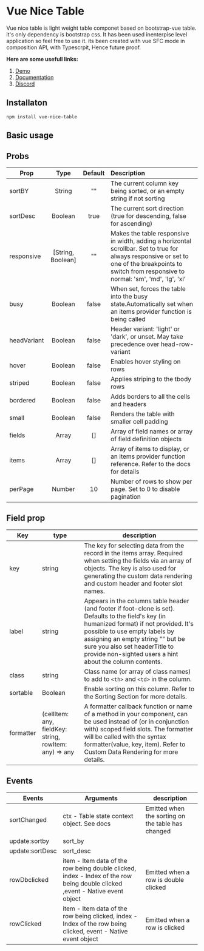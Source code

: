 # Vue Nice Table

Vue nice table is light weight table componet based on bootstrap-vue table. it's only dependency is bootstrap css. It has been used inenterpise level application so feel free to use it. its been created with vue SFC mode in composition API, with Typescrpit, Hence future proof. 


**Here are some usefull links:**

1. [Demo](#)
2. [Documentation](#)
3. [Discord](#)


## Installaton

`npm install vue-nice-table`


## Basic usage


## Probs

|    Prop    |    Type    |    Default    |    Description    |       
|------------|:----------:|:-------------:|:------------------|
|    sortBY     |    String     |    ""       |   The current column key being sorted, or an empty string if not sorting     |       
|    sortDesc   |    Boolean    |   true      |   The current sort direction (true for descending, false for ascending)    |       
|    responsive |[String, Boolean]|   ""      |   Makes the table responsive in width, adding a horizontal scrollbar. Set to true for always responsive or set to one of the breakpoints to switch from responsive to normal: 'sm', 'md', 'lg', 'xl'    |       
|    busy       |    Boolean    |    false    | When set, forces the table into the busy state.Automatically set when an items provider function is being called      |       
|    headVariant|    Boolean    |    false    |Header variant: 'light' or 'dark', or unset. May take precedence over head-row-variant|       
|    hover      |    Boolean    |    false    | Enables hover styling on rows      |       
|    striped    |    Boolean    |    false    |   Applies striping to the tbody rows    |       
|    bordered   |    Boolean    |    false    |Adds borders to all the cells and headers|       
|    small      |    Boolean    |    false    |  Renders the table with smaller cell padding     |       
|    fields     |    Array      |    []       |  Array of field names or array of field definition objects     |       
|    items      |    Array      |     []      |Array of items to display, or an items provider function reference. Refer to the docs for details|       
|    perPage    |    Number     |    10       |Number of rows to show per page. Set to 0 to disable pagination|       
   



## Field prop
|      Key      |      type      | description  |            
|---------------|----------------|--------------|
|      key      |      string    |  The key for selecting data from the record in the items array. Required when setting the fields via an array of objects. The key is also used for generating the custom data rendering and custom header and footer slot names. |
|      label    |      string    |Appears in the columns table header (and footer if foot-clone is set). Defaults to the field's key (in humanized format) if not provided. It's possible to use empty labels by assigning an empty string "" but be sure you also set headerTitle to provide non-sighted users a hint about the column contents.|
|      class    |      string    | Class name (or array of class names) to add to `<th>` and `<td>` in the column.  |
|    sortable   |   Boolean      |   Enable sorting on this column. Refer to the Sorting Section for more details.    |       
|     formatter |     (cellItem: any, fieldKey: string, rowItem: any) => any        |  A formatter callback function or name of a method in your component, can be used instead of (or in conjunction with) scoped field slots. The formatter will be called with the syntax formatter(value, key, item). Refer to Custom Data Rendering for more details. |

## Events

|      Events      |      Arguments      | description  |            
|---------------|----------------|--------------|
|      sortChanged      |      ctx - Table state context object. See docs   | Emitted when the sorting on the table has changed  |
|      update:sortby    |      sort_by    |   |
|      update:sortDesc  |      sort_desc      |   |
|      rowDbclicked     |      item - Item data of the row being double clicked, index - Index of the row being double clicked ,event - Native event object      | Emitted when a row is double clicked  |
|      rowClicked       |       item - Item data of the row being clicked, index - Index of the row being clicked, event - Native event object       | Emitted when a row is clicked         |

